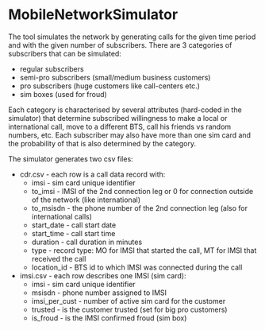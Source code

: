 # MobileNetworkSimulator

The tool simulates the network by generating calls for the given time period and with the given number of subscribers. There are 3 categories of subscribers that can be simulated:
- regular subscribers
- semi-pro subscribers (small/medium business customers)
- pro subscribers (huge customers like call-centers etc.)
- sim boxes (used for froud)


Each category is characterised by several attributes (hard-coded in the simulator) that determine subscribed willingness to make a local or international call, move to a different BTS, call his friends vs random numbers, etc. Each subscriber may also have more than one sim card and the probability of that is also determined by the category.

The simulator generates two csv files:
- cdr.csv - each row is a call data record with:
  - imsi - sim card unique identifier
  - to_imsi - IMSI of the 2nd connection leg or 0 for connection outside of the network (like international)
  - to_msisdn - the phone number of the 2nd connection leg (also for international calls)
  - start_date - call start date
  - start_time - call start time
  - duration - call duration in minutes
  - type - record type: MO for IMSI that started the call, MT for IMSI that received the call
  - location_id - BTS id to which IMSI was connected during the call
- imsi.csv - each row describes one IMSI (sim card):
  - imsi - sim card unique identifier
  - msisdn - phone number assigned to IMSI
  - imsi_per_cust - number of active sim card for the customer
  - trusted - is the customer trusted (set for big pro customers)
  - is_froud - is the IMSI confirmed froud (sim box)
